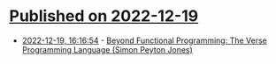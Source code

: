 # [Published on 2022-12-19](index.md)

* [2022-12-19, 16:16:54](https://lobste.rs/s/240vwb/beyond_functional_programming_verse) - [Beyond Functional Programming: The Verse Programming Language (Simon Peyton Jones)](https://www.youtube.com/watch?v=832JF1o7Ck8)
